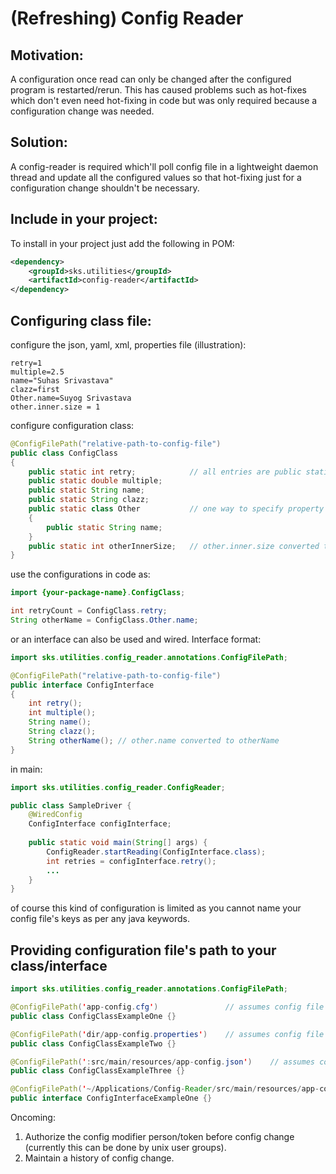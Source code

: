 # (Refreshing) Config Reader

## Motivation:
A configuration once read can only be changed after the configured program is restarted/rerun.
This has caused problems such as hot-fixes which don't even need hot-fixing in code but was only required because a configuration change was needed.

## Solution:
A config-reader is required which'll poll config file in a lightweight daemon thread and update all the configured values so that hot-fixing just for a configuration change shouldn't be necessary.

## Include in your project:
To install in your project just add the following in POM:
```xml
<dependency>
    <groupId>sks.utilities</groupId>
    <artifactId>config-reader</artifactId>
</dependency>
```

## Configuring class file:
configure the json, yaml, xml, properties file (illustration):
```properties
retry=1
multiple=2.5
name="Suhas Srivastava"
clazz=first
Other.name=Suyog Srivastava
other.inner.size = 1
```

configure configuration class:
```java
@ConfigFilePath("relative-path-to-config-file")
public class ConfigClass
{
    public static int retry;            // all entries are public static so that you don't need to create unnecessary objects
    public static double multiple;
    public static String name;
    public static String clazz;
    public static class Other           // one way to specify property grouping {see Other.name in the config file}
    {
        public static String name;
    }
    public static int otherInnerSize;   // other.inner.size converted to otherInnerSize. Another way to specify grouping
}
```

use the configurations in code as:
```java
import {your-package-name}.ConfigClass;

int retryCount = ConfigClass.retry;
String otherName = ConfigClass.Other.name;
```

or an interface can also be used and wired. 
Interface format:

```java
import sks.utilities.config_reader.annotations.ConfigFilePath;

@ConfigFilePath("relative-path-to-config-file")
public interface ConfigInterface
{
    int retry();
    int multiple();
    String name();
    String clazz();
    String otherName(); // other.name converted to otherName
}
```
in main:
```java
import sks.utilities.config_reader.ConfigReader;

public class SampleDriver {
    @WiredConfig
    ConfigInterface configInterface;
    
    public static void main(String[] args) {
        ConfigReader.startReading(ConfigInterface.class);
        int retries = configInterface.retry();
        ...
    }
}
```

of course this kind of configuration is limited as you cannot name your config file's keys as per any java keywords.

## Providing configuration file's path to your class/interface

```java
import sks.utilities.config_reader.annotations.ConfigFilePath;

@ConfigFilePath('app-config.cfg')               // assumes config file is in mvn like path of src/main/resources or src/test/resources for tests
public class ConfigClassExampleOne {}

@ConfigFilePath('dir/app-config.properties')    // assumes config file is in mvn like path having one more internal directory (dir) src/main/resources/dir/ or src/test/resources/dir/ for tests
public class ConfigClassExampleTwo {}

@ConfigFilePath(':src/main/resources/app-config.json')    // assumes config from project's root, so for a project named `config-reader` this annotated path is config-reader/src/main/resources/app-config.json
public class ConfigClassExampleThree {}

@ConfigFilePath('~/Applications/Config-Reader/src/main/resources/app-config.json')    // assumes config file from absolute path, i.e. any path starting from [A-Z]:/ (windows drives paths like C:/, D:\) or [~, /] (unix home and root paths) will be considered absolute paths
public interface ConfigInterfaceExampleOne {}
```

Oncoming: 
1) Authorize the config modifier person/token before config change (currently this can be done by unix user groups).
2) Maintain a history of config change.